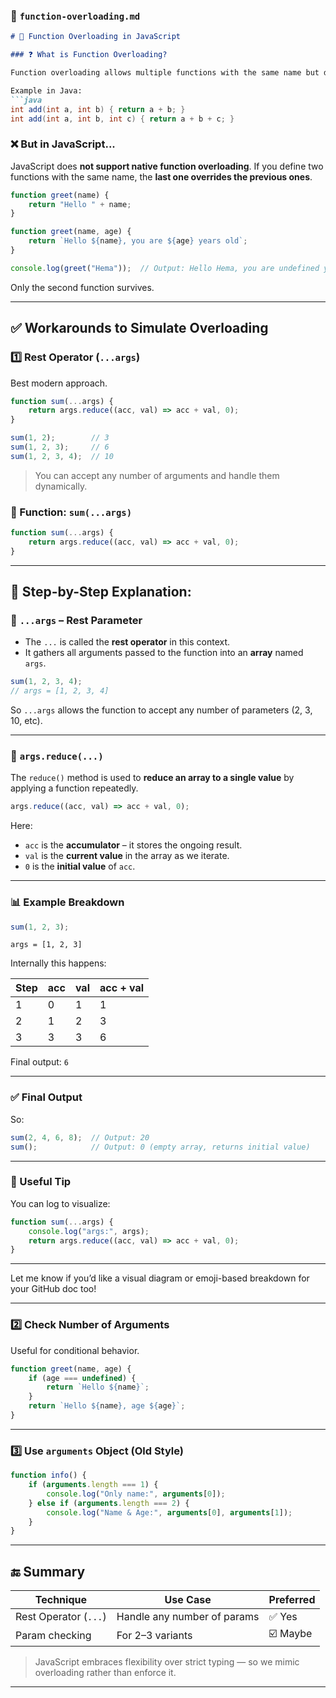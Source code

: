 

### 📄 `function-overloading.md`

````markdown
# 🔁 Function Overloading in JavaScript

### ❓ What is Function Overloading?

Function overloading allows multiple functions with the same name but different parameter lists. It is common in languages like Java and C++.

Example in Java:
```java
int add(int a, int b) { return a + b; }
int add(int a, int b, int c) { return a + b + c; }
````

### ❌ But in JavaScript...

JavaScript does **not support native function overloading**. If you define two functions with the same name, the **last one overrides the previous ones**.

```js
function greet(name) {
    return "Hello " + name;
}

function greet(name, age) {
    return `Hello ${name}, you are ${age} years old`;
}

console.log(greet("Hema"));  // Output: Hello Hema, you are undefined years old
```

Only the second function survives.

---

## ✅ Workarounds to Simulate Overloading

### 1️⃣ Rest Operator (`...args`)

Best modern approach.

```js
function sum(...args) {
    return args.reduce((acc, val) => acc + val, 0);
}

sum(1, 2);        // 3
sum(1, 2, 3);     // 6
sum(1, 2, 3, 4);  // 10
```

> You can accept any number of arguments and handle them dynamically.

### 📌 Function: `sum(...args)`

```js
function sum(...args) {
    return args.reduce((acc, val) => acc + val, 0);
}
```

---

## 🧠 Step-by-Step Explanation:

### 🔹 `...args` – Rest Parameter

* The `...` is called the **rest operator** in this context.
* It gathers all arguments passed to the function into an **array** named `args`.

```js
sum(1, 2, 3, 4); 
// args = [1, 2, 3, 4]
```

So `...args` allows the function to accept any number of parameters (2, 3, 10, etc).

---

### 🔹 `args.reduce(...)`

The `reduce()` method is used to **reduce an array to a single value** by applying a function repeatedly.

```js
args.reduce((acc, val) => acc + val, 0);
```

Here:

* `acc` is the **accumulator** – it stores the ongoing result.
* `val` is the **current value** in the array as we iterate.
* `0` is the **initial value** of `acc`.

---

### 📊 Example Breakdown

```js
sum(1, 2, 3);
```

`args = [1, 2, 3]`

Internally this happens:

| Step | acc | val | acc + val |
| ---- | --- | --- | --------- |
| 1    | 0   | 1   | 1         |
| 2    | 1   | 2   | 3         |
| 3    | 3   | 3   | 6         |

Final output: `6`

---

### ✅ Final Output

So:

```js
sum(2, 4, 6, 8);  // Output: 20
sum();            // Output: 0 (empty array, returns initial value)
```

---

### 🧪 Useful Tip

You can log to visualize:

```js
function sum(...args) {
    console.log("args:", args);
    return args.reduce((acc, val) => acc + val, 0);
}
```

---

Let me know if you’d like a visual diagram or emoji-based breakdown for your GitHub doc too!


---

### 2️⃣ Check Number of Arguments

Useful for conditional behavior.

```js
function greet(name, age) {
    if (age === undefined) {
        return `Hello ${name}`;
    }
    return `Hello ${name}, age ${age}`;
}
```

---

### 3️⃣ Use `arguments` Object (Old Style)

```js
function info() {
    if (arguments.length === 1) {
        console.log("Only name:", arguments[0]);
    } else if (arguments.length === 2) {
        console.log("Name & Age:", arguments[0], arguments[1]);
    }
}
```

---

## 🔚 Summary

| Technique             | Use Case                    | Preferred |
| --------------------- | --------------------------- | --------- |
| Rest Operator (`...`) | Handle any number of params | ✅ Yes    |
| Param checking        | For 2–3 variants            | ☑️ Maybe  |

> JavaScript embraces flexibility over strict typing — so we mimic overloading rather than enforce it.

---

